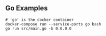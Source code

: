 ## Go Examples

```shell
# 'go' is the docker container
docker-compose run --service-ports go bash
go run src/main.go -b 0.0.0.0
```


